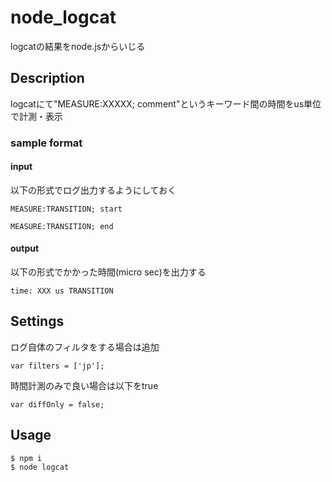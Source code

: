 # node_logcat
logcatの結果をnode.jsからいじる

## Description

logcatにて"MEASURE:XXXXX; comment"というキーワード間の時間をus単位で計測・表示  

### sample format

#### input

以下の形式でログ出力するようにしておく

    MEASURE:TRANSITION; start

    MEASURE:TRANSITION; end

#### output

以下の形式でかかった時間(micro sec)を出力する

    time: XXX us TRANSITION

## Settings

ログ自体のフィルタをする場合は追加

    var filters = ['jp'];

時間計測のみで良い場合は以下をtrue

    var diffOnly = false;

## Usage

    $ npm i
    $ node logcat
